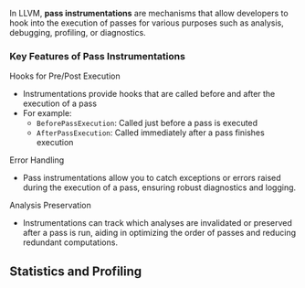 In LLVM, **pass instrumentations** are mechanisms that allow developers to hook into the execution of passes for various purposes such as analysis, debugging, profiling, or diagnostics.

### Key Features of Pass Instrumentations
Hooks for Pre/Post Execution
- Instrumentations provide hooks that are called before and after the execution of a pass
- For example:
	- `BeforePassExecution`: Called just before a pass is executed
	- `AfterPassExecution`: Called immediately after a pass finishes execution

Error Handling
- Pass instrumentations allow you to catch exceptions or errors raised during the execution of a pass, ensuring robust diagnostics and logging.

Analysis Preservation
- Instrumentations can track which analyses are invalidated or preserved after a pass is run, aiding in optimizing the order of passes and reducing redundant computations.

Statistics and Profiling
- 